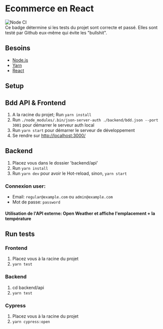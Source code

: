 # Ecommerce en React

![Node CI](https://github.com/ianisparfait/Units/workflows/Node%20CI/badge.svg)  
Ce badge détermine si les tests du projet sont correcte et passé. Elles sont testé par Github eux-même qui évite les "bullshit".
## Besoins

* [Node.js](https://nodejs.org/en/)
* [Yarn](https://yarnpkg.com/)
* [React](https://fr.reactjs.org/)

## Setup
## Bdd API & Frontend

1. A la racine du projet; Run `yarn install`
2. Run `./node_modules/.bin/json-server-auth ./backend/bdd.json --port 3001` pour démarrer le serveur auth local
3. Run `yarn start` pour démarrer le serveur de développement
4. Se rendre sur [http://localhost:3000/](http://localhost:3000/)  

## Backend
1. Placez vous dans le dossier 'backend/api'
2. Run `yarn install`
3. Run `yarn dev` pour avoir le Hot-reload, sinon, `yarn start`


### Connexion user:  
- Email: `regular@example.com` ou `admin@example.com`  
- Mot de passe: `password`

#### Utilisation de l'API externe: Open Weather et affiche l'emplacement + la température


## Run tests
### Frontend
1. Placez vous à la racine du projet
2. `yarn test`

### Backend
1. cd backend/api
2. `yarn test`

### Cypress
1. Placez vous à la racine du projet
2. `yarn cypress:open`
